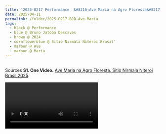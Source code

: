 ```yaml
---
title: '2025-0217 Performance  &#8216;Ave Maria na Agro Floresta&#8217; by Bruno Jatobá Descaves, Sitio Nirmala Niteroi Brasil'
date: 2025-04-11
permalink: /folder/2025-0217-BJD-Ave-Maria
tags:
  - black @ Performance
  - blue @ Bruno Jatobá Descaves
  - brown @ 2024
  - cornflowerblue @ Sitio Nirmala Niteroi Brasil'
  - maroon @ Ave
  - maroon @ Maria
---
```


<br>

<wave-list>
  <list-title color="DarkSeaGreen" width="40">Sources</list-title>
  <list-item color="BlanchedAlmond"  width="280"><b>S1. One Video.</b> <a href="https://www.youtube.com/watch?v=D0j5PWJuTlA">Ave Maria na Agro Floresta. Sitio Nirmala Niteroi Brasil 2025</a>.</list-item>
</wave-list>

<video controls src="https://www.youtube.com/watch?v=D0j5PWJuTlA"></video>